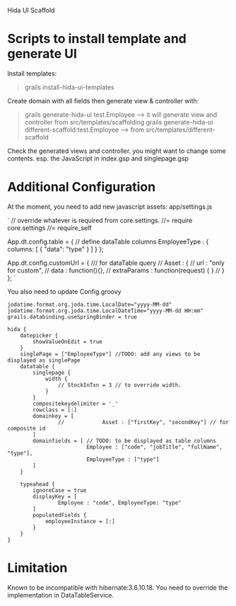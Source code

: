 Hida UI Scaffold

# Scripts to install template and generate UI

Install templates:
> grails install-hida-ui-templates

Create domain with all fields then generate view & controller with:
> grails generate-hida-ui test.Employee --> it will generate view and controller from src/templates/scaffolding
> grails generate-hida-ui different-scaffold:test.Employee --> from src/templates/different-scaffold

Check the generated views and controller. you might want to change some contents. esp. the JavaScript in index.gsp and singlepage.gsp

# Additional Configuration

At the moment, you need to add new javascript assets: app/settings.js

`
// override whatever is required from core.settings.
//= require core.settings
//= require_self

App.dt.config.table = {
    // define dataTable columns
    EmployeeType : { columns: [ { "data": "type" } ] }
};

App.dt.config.customUrl = { /// for dataTable query
//        Asset : {
//            url : "only for custom",
//            data : function(){},
//            extraParams : function(request) { }
//        }
};
`

You also need to update Config.groovy

	jodatime.format.org.joda.time.LocalDate="yyyy-MM-dd"
	jodatime.format.org.joda.time.LocalDateTime="yyyy-MM-dd HH:mm"
	grails.databinding.useSpringBinder = true

	hida {
		datepicker {
			showValueOnEdit = true
		}
		singlePage = ["EmployeeType"] //TODO: add any views to be displayed as singlePage
		datatable {
			singlepage {
				width {
					// StockInTxn = 3 // to override width.
				}
			}
			compositekeydelimiter = '_'
			rowclass = [:]
			domainkey = [
					//            Asset : ["firstKey", "secondKey"] // for composite id
			]
			domainfields = [ // TODO: to be displayed as table columns
							 Employee : ["code", "jobTitle", "fullName", "type"],
							 EmployeeType : ["type"]
			]
		}

		typeahead {
			ignoreCase = true
			displayKey = [
					Employee : "code", EmployeeType: "type"
			]
			populatedFields {
				employeeInstance = [:]
			}
		}
	}


# Limitation

Known to be incompatible with hibernate:3.6.10.18.
You need to override the implementation in DataTableService.


